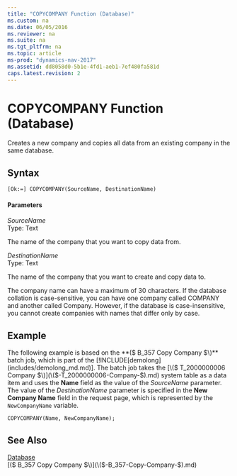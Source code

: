 ```yaml
---
title: "COPYCOMPANY Function (Database)"
ms.custom: na
ms.date: 06/05/2016
ms.reviewer: na
ms.suite: na
ms.tgt_pltfrm: na
ms.topic: article
ms-prod: "dynamics-nav-2017"
ms.assetid: dd8058d0-5b1e-4fd1-aeb1-7ef480fa581d
caps.latest.revision: 2
---
```

# COPYCOMPANY Function (Database)
Creates a new company and copies all data from an existing company in the same database.  
  
## Syntax  
  
```  
[Ok:=] COPYCOMPANY(SourceName, DestinationName)  
```  
  
#### Parameters  
 *SourceName*  
 Type: Text  
  
 The name of the company that you want to copy data from.  
  
 *DestinationName*  
 Type: Text  
  
 The name of the company that you want to create and copy data to.  
  
 The company name can have a maximum of 30 characters. If the database collation is case-sensitive, you can have one company called COMPANY and another called Company. However, if the database is case-insensitive, you cannot create companies with names that differ only by case.  
  
## Example  
 The following example is based on the **\($ B\_357 Copy Company $\)** batch job, which is part of the [!INCLUDE[demolong](includes/demolong_md.md)]. The batch job takes the [\($ T\_2000000006 Company $\)](\($-T_2000000006-Company-$\).md) system table as a data item and uses the **Name** field as the value of the *SourceName* parameter. The value of the *DestinationName* parameter is specified in the **New Company Name** field in the request page, which is represented by the `NewCompanyName` variable.  
  
```  
COPYCOMPANY(Name, NewCompanyName);  
```  
  
## See Also  
 [Database](Database.md)   
 [\($ B\_357 Copy Company $\)](\($-B_357-Copy-Company-$\).md)